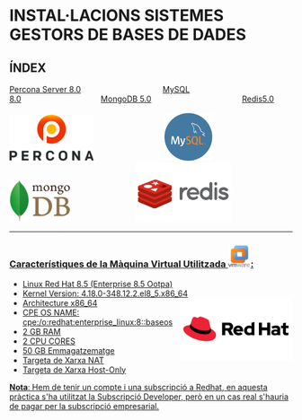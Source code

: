 # INSTAL·LACIONS SISTEMES GESTORS DE BASES DE DADES 

## ÍNDEX
[Percona Server 8.0](Percona-Server8.0/) &nbsp;&nbsp;&nbsp;&nbsp;&nbsp;&nbsp;&nbsp;&nbsp;&nbsp;&nbsp;&nbsp;&nbsp;&nbsp;&nbsp;&nbsp;&nbsp;&nbsp;&nbsp;&nbsp;&nbsp;&nbsp;&nbsp;&nbsp;&nbsp;&nbsp;&nbsp;&nbsp;&nbsp;&nbsp;&nbsp;&nbsp;&nbsp;&nbsp;&nbsp;&nbsp;&nbsp;[MySQL 8.0](MySQL8.0/)&nbsp;&nbsp;&nbsp;&nbsp;&nbsp;&nbsp;&nbsp;&nbsp;&nbsp;&nbsp;&nbsp;&nbsp;&nbsp;&nbsp;&nbsp;&nbsp;&nbsp;&nbsp;&nbsp;&nbsp;&nbsp;&nbsp;&nbsp;&nbsp;&nbsp;&nbsp;&nbsp;&nbsp;&nbsp;&nbsp;&nbsp;&nbsp;&nbsp;&nbsp;&nbsp;&nbsp;[MongoDB 5.0](MongoDB5.0/)&nbsp;&nbsp;&nbsp;&nbsp;&nbsp;&nbsp;&nbsp;&nbsp;&nbsp;&nbsp;&nbsp;&nbsp;&nbsp;&nbsp;&nbsp;&nbsp;&nbsp;&nbsp;&nbsp;&nbsp;&nbsp;&nbsp;&nbsp;&nbsp;&nbsp;&nbsp;&nbsp;&nbsp;&nbsp;&nbsp;&nbsp;&nbsp;&nbsp;&nbsp;&nbsp;&nbsp;&nbsp;&nbsp;&nbsp;&nbsp;&nbsp;[Redis5.0](Redis5.0/)<br><br>
<a href="Percona-Server8.0/"><img src ="imatges/percona_logo.png" width = 150/></a>&nbsp;&nbsp;&nbsp;&nbsp;&nbsp;&nbsp;&nbsp;&nbsp;&nbsp;&nbsp;&nbsp;&nbsp;&nbsp;&nbsp;&nbsp;&nbsp;&nbsp;&nbsp;&nbsp;&nbsp;&nbsp;&nbsp;&nbsp;&nbsp;&nbsp;&nbsp;&nbsp;&nbsp;&nbsp;&nbsp;&nbsp;&nbsp;<a href="MySQL8.0/"><img src ="imatges/mysql_logo.png" width = 85/></a>&nbsp;&nbsp;&nbsp;&nbsp;&nbsp;&nbsp;&nbsp;&nbsp;&nbsp;&nbsp;&nbsp;&nbsp;&nbsp;&nbsp;&nbsp;&nbsp;&nbsp;&nbsp;&nbsp;&nbsp;&nbsp;&nbsp;&nbsp;&nbsp;&nbsp;&nbsp;&nbsp;&nbsp;&nbsp;&nbsp;&nbsp;&nbsp;<a href="MongoDB5.0/"><img src ="imatges/mongo_logo.png" width = 110/></a>&nbsp;&nbsp;&nbsp;&nbsp;&nbsp;&nbsp;&nbsp;&nbsp;&nbsp;&nbsp;&nbsp;&nbsp;&nbsp;&nbsp;&nbsp;&nbsp;&nbsp;&nbsp;&nbsp;&nbsp;&nbsp;&nbsp;&nbsp;&nbsp;&nbsp;&nbsp;&nbsp;&nbsp;&nbsp;<a href="Redis5.0/"><img src ="imatges/redis_logo.png" width = 170/>

<hr>


### Característiques de la Màquina Virtual Utilitzada <img width=40 height=40 src="imatges/vmware_logo.png" alt="vmware_logo"/>:
 - Linux Red Hat 8.5 (Enterprise 8.5 Ootpa)
 - Kernel Version: 4.18.0-348.12.2.el8_5.x86_64 <img align="right" width = "200" src="imatges/redhat_logo.png" alt="redhat_logo"/>
 - Architecture x86_64
 - CPE OS NAME: cpe:/o:redhat:enterprise_linux:8::baseos
 - 2 GB RAM
 - 2 CPU CORES
 - 50 GB Emmagatzematge
 - Targeta de Xarxa NAT
 - Targeta de Xarxa Host-Only


**Nota**: Hem de tenir un compte i una subscripció a Redhat, en aquesta pràctica s'ha utilitzat la Subscripció Developer, però en un cas real s'hauria de pagar per la subscripció empresarial.


